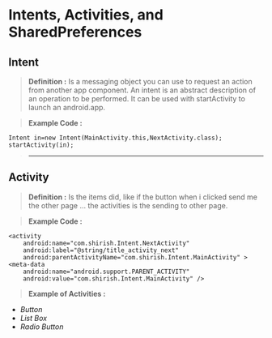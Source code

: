 # Intents, Activities, and SharedPreferences

## Intent

>**Definition :** Is a messaging object you can use to request an action from another app component. An intent is an abstract description of an operation to be performed. It can be used with startActivity to launch an android.app.

>**Example Code :**

    Intent in=new Intent(MainActivity.this,NextActivity.class);
    startActivity(in);

>------------------------------------

## Activity

>**Definition :** Is the items did, like if the button when i clicked send me the other page ... the activities is the sending to other page.

>**Example Code :** 

    <activity
        android:name="com.shirish.Intent.NextActivity"
        android:label="@string/title_activity_next"
        android:parentActivityName="com.shirish.Intent.MainActivity" >
    <meta-data
        android:name="android.support.PARENT_ACTIVITY"
        android:value="com.shirish.Intent.MainActivity" />


>**Example of Activities :**

* *Button*
* *List Box*
* *Radio Button*
